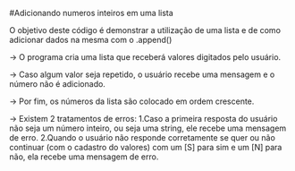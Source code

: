 #Adicionando numeros inteiros em uma lista

O objetivo deste código é demonstrar a utilização de uma lista e de como adicionar dados na mesma com o .append()

-> O programa cria uma lista que receberá valores digitados pelo usuário.

-> Caso algum valor seja repetido, o usuário recebe uma mensagem e o número não é adicionado.

-> Por fim, os números da lista são colocado em ordem crescente.

-> Existem 2 tratamentos de erros:
 1.Caso a primeira resposta do usuário não seja um número inteiro, ou seja uma string, ele recebe uma mensagem de erro.
 2.Quando o usuário não responde corretamente se quer ou não continuar (com o cadastro do valores) com um [S] para sim e um [N] para não, ela recebe uma mensagem de erro.

